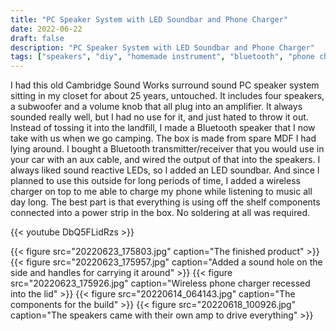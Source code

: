 ```yaml
---
title: "PC Speaker System with LED Soundbar and Phone Charger"
date: 2022-06-22
draft: false
description: "PC Speaker System with LED Soundbar and Phone Charger"
tags: ["speakers", "diy", "homemade instrument", "bluetooth", "phone charger", "LED"]
---
```

I had this old Cambridge Sound Works surround sound PC speaker system sitting in my closet for about 25 years, untouched. It includes four speakers, a subwoofer and a volume knob that all plug into an amplifier. It always sounded really well, but I had no use for it, and just hated to throw it out. Instead of tossing it into the landfill, I made a Bluetooth speaker that I now take with us when we go camping. The box is made from spare MDF I had lying around. I bought a Bluetooth transmitter/receiver that you would use in your car with an aux cable, and wired the output of that into the speakers. I always liked sound reactive LEDs, so I added an LED soundbar. And since I planned to use this outside for long periods of time, I added a wireless charger on top to me able to charge my phone while listening to music all day long. The best part is that everything is using off the shelf components connected into a power strip in the box. No soldering at all was required.

{{< youtube DbQ5FLidRzs >}}

{{< figure src="20220623_175803.jpg" caption="The finished product" >}}
{{< figure src="20220623_175957.jpg" caption="Added a sound hole on the side and handles for carrying it around" >}}
{{< figure src="20220623_175926.jpg" caption="Wireless phone charger recessed into the lid" >}}
{{< figure src="20220614_064143.jpg" caption="The components for the build" >}}
{{< figure src="20220618_100926.jpg" caption="The speakers came with their own amp to drive everything" >}}
